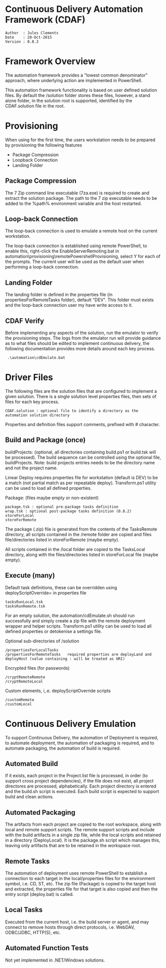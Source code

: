 Continuous Delivery Automation Framework (CDAF)
===============================================

    Author  : Jules Clements
    Date    : 20-Oct-2015
    Version : 0.8.3

Framework Overview
==================

The automation framework provides a "lowest common denominator" approach, where underlying action are implemented in PowerShell.

This automation framework functionality is based on user defined solution files. By default the /solution folder stores these files, however, a stand alone folder, in the solution root is supported, identified by the CDAF.solution file in the root.

Provisioning
============

When using for the first time, the users workstation needs to be prepared by provisioning the following features

- Package Compression
- Loopback Connection
- Landing Folder

Package Compression
-------------------

The 7 Zip command line executable (7za.exe) is required to create and extract the solution package. The path to the 7 zip executable needs to be added to the %path% environment variable and the host restarted.

Loop-back Connection
--------------------

The loop-back connection is used to emulate a remote host on the current workstation.

The loop-back connection is established using remote PowerShell, to enable this, right-click the EnableServerRemoting.bat in automation\provisioning\remotePowershellProvisioning, select Y for each of the prompts. The current user will be used as the default user when performing a loop-back connection.

Landing Folder
--------------

The landing folder is defined in the properties file (in propertiesForRemoteTasks folder), default "DEV". This folder must exists and the loop-back connection user my have write access to it.

CDAF Verify
-----------

Before implementing any aspects of the solution, run the emulator to verify the provisioning steps. The logs from the emulator run will provide guidance as to what files should be edited to implement continuous delivery, the following documentation provides more details around each key process.

     .\automation\cdEmulate.bat

Driver Files
============

The following files are the solution files that are configured to implement a given solution. There is a single solution level properties files, then sets of files for each key process.

    CDAF.solution : optional file to identify a directory as the automation solution directory

Properties and definition files support comments, prefixed with # character.

Build and Package (once)
------------------------

buildProjects: (optional, all directories containing build.ps1 or build.tsk will be processed). The build sequence can be controlled using the optional file, buildProjects. Note: build projects entries needs to be the directory name and not the project name.

Linear Deploy requires properties file for workstation (default is DEV) to be a match (not partial match as per repeatable deploy). Transform.ps1 utility can be used to load all defined properties.

Package: (files maybe empty or non-existent)

	package.tsk : optional pre-package tasks definition
	wrap.tsk : optional post-package tasks definition (0.8.2)
	storeForLocal
	storeForRemote

The package (.zip) file is generated from the contents of the TasksRemote directory, all scripts contained in the /remote folder are copied and files file/directories listed in storeForRemote (maybe empty).

All scripts contained in the /local folder are copied to the TasksLocal directory, along with the files/directories listed in storeForLocal file (maybe empty).

Execute (many)
--------------
Default task definitions, these can be overridden using deployScriptOverride= in properties file

	tasksRunLocal.tsk
	tasksRunRemote.tsk

For an empty solution, the automation/cdEmulate.sh should run successfully and simply create a zip file with the remote deployment wrapper and helper scripts. Transform.ps1 utility can be used to load all defined properties or detokenise a settings file.

Optional sub-directories of /solution

	/propertiesForLocalTasks
	/propertiesForRemoteTasks	required properties are deployLand and deployHost (value containing : will be treated as URI)

Encrypted files (for passwords)

	/cryptRemoteRemote
	/cryptRemoteLocal

Custom elements, i,.e. deployScriptOverride scripts

	/customRemote
	/customLocal

Continuous Delivery Emulation
=============================

To support Continuous Delivery, the automation of Deployment is required, to automate deployment, the automation of packaging is required, and to automate packaging, the automation of build is required.

Automated Build
---------------

If it exists, each project in the Project.list file is processed, in order (to support cross project dependencies), if the file does not exist, all project directores are processed, alphabetically.
Each project directory is entered and the build.sh script is executed. Each build script is expected to support build and clean actions.

Automated Packaging
-------------------

The artifacts from each project are copied to the root workspace, along with local and remote support scripts. The remote support scripts and include with the build artifacts in a single zip file, while the local scripts and retained in a directory (DeployLocal). It is the package.sh script which manages this, leaving only artifacts that are to be retained in the workspace root.

Remote Tasks
------------

The automation of deployment uses remote PowerShell to establish a connection to each target in the local/properties files for the environment symbol, i.e. CD, ST, etc. The zip file (Package) is copied to the target host and extracted, the properties file for that target is also copied and then the entry script (deploy.bat) is called.

Local Tasks
-----------

Executed from the current host, i.e. the build server or agent, and may connect to remove hosts through direct protocols, i.e. WebDAV, ODBC/JDBC, HTTP(S), etc.

Automated Function Tests
------------------------

Not yet implemented in .NET/Windows solutions.